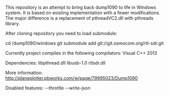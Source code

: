 This repository is an attempt to bring back dump1090 to life in Windows system. It is based on existing implementation with a fewer modifications. The major difference is a replacement of pthreadVC2.dll with pthreads library.

After cloning repository you need to load submodule:

cd /dump1090/windows
git submodule add git://git.osmocom.org/rtl-sdr.git

Currently project compiles in the following compilators:
Visual C++ 2013

Dependencies:
libpthread.dll
libusb-1.0
rtlsdr.dll

More information:
http://planeplotter.pbworks.com/w/page/79995023/Dump1090

Disabled features:
--throttle
--write-json 